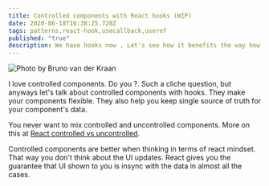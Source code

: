 ```yaml
---
title: Controlled components with React hooks (WIP)
date: 2020-06-18T16:38:25.728Z
tags: patterns,react-hook,usecallback,useref
published: "true"
description: We have hooks now , Let's see how it benefits the way how we are write controlled components today.
---
```


![Photo by Bruno van der Kraan](https://images.unsplash.com/photo-1519819850695-afeaed86c0a3?ixlib=rb-1.2.1&ixid=eyJhcHBfaWQiOjEyMDd9&auto=format&fit=crop&w=400&q=80)

I love controlled components. Do you ?. Such a cliche question, but anyways let's talk about controlled components with hooks. They make your components flexible. They also help you keep single source of truth for your component's data.

You never want to mix controlled and uncontrolled components. More on this at [React controlled vs uncontrolled](https://reactjs.org/docs/glossary.html#controlled-vs-uncontrolled-components).

Controlled components are better when thinking in terms of react mindset. That way you don't think about the UI updates. React gives you the guarantee that UI shown to you is insync with the data in almost all the cases.

<!-- The other day I was working on a controlled component and I want to debounce certain actions and not debounce certain actions at the same time in useEffect. I start wondering , Can we have a debounced effect ?
While answering this question in my mind, I went through few ideas which are good in their respective scenarios. Now I think it is worth sharing all those ideas and a debounced effect itself that I was able to write finally.

Let's see the problem at hand and then we will see various approaches to solve it.

`gist:simbathesailor/709974316e8268b195fece9bc95a561c`

Notice above **App** and **ChildComponent**. The input in child is dependent on the parent component for it's value. We call it as [Controlled component](https://reactjs.org/docs/forms.html#controlled-components). Some people must be thinking why I have to keep the value in parent component? Why I can't keep it in Child Component. The answer is , these scenarios are pretty common in all real world applications. For example, I had the following case:

The input value was kept in Redux store, because it is used at other locations in app to determine certain behaviour. That's where I started thinking about a debounced effect.

Hence an example based on controlled components.

Notice few things above.

**1.** OnChange function need to do two things.

**2.** A non-debounced change which changes the value. It can't be debounced. Making it debounced will stop the values to reflect in the input as it is a controlled component.

**3.** A debounced change. In the above example we are just logging something but in real application it can be anything e.g making api call, updating filter e.t.c. That has to be debounced for the performance sake.

Here is an image showing the visual representation of what's going on here. Made with [excalidraw](https://www.excalidraw.com). Quite smiple and amazing to use.

![Problem Visual Image](./debouncedeffectdraw1.png)

### First Try :

`gist:simbathesailor/fe73dc6cefd6f59d50730bd65e9bacfa`

Notice above our **makeApiCallRaw** is not dependent on any thing in the component and its all good to pull the function outside of the component. In this case the makeApiCallRow will be debounced.

But as you must be thinking this is not always possible to do. And you are right.

So let's try 2nd approach.

### Second Try

`gist:simbathesailor/1d00a0ac510b3577b9c6e5eb6c458569`

Notice we bring in **debouncedmakeApiCall** inside the **ChildComponent**. We are making use of useCallback to persist the reference of function intact across rerender. And it works correctly. Checkout this codepen link.

https://codepen.io/stack26/pen/qBExgGV?editors=1011

But this approach is more or less same as the first one. If you can do this method, you can very well
do the first method. With the useCallback and blank dependency, the closure is going to get created only once for the callback passed. It means the returned value from useCallback function will return same function reference across rerender.

```jsx
const returnedCallback = React.useCallback(() => {}, [])
// returnedCallback will point to same function, until the component unmounts
```

If the debouncedmakeApiCall is dependent on any other value (e.g props, any variable in scope), the new values will not get reflected while the debounce function runs.

```jsx
const returnedCallback = React.useCallback(value => {
  // using some value available in the scope
  makeApiCallRaw(value, someValueFromOuterScope)
}, [])
```

Now someValueFromOuterScope will keep on referring to its initial value across rerender. To see this case, lets add something to our callback as dependency and see the results. We only have **value** variable available in outside scope. So let's add it.

https://codepen.io/stack26/pen/MWYQxVo?editors=1111

Notice how the effect runs for all the value changes.
It is definitely something which we don't want to happen.

> So what approach should be followed?. The second approach looks quite useful ,but has the problem of changing its reference for every run.

One way we can do is to remove all the dependencies from dependencies array and pass all of them as the arguments to the debounce function. We solve both the issues.

**1.** The reference to the function will remain persisted across rerender.

**2.** The debounce function will be getting all the latest values. No stale data and no closure issues.

Here is the running code example.

https://codepen.io/stack26/pen/QWwmoEL?editors=1011

Notice **debouncedmakeApiCall** is dependent completely on arguments for latest values.

But then, Is it always possible ? So far , it worked out for me. But still it brings in lot more verbosity, if the callback is dependent on many values in the function scope.

### Third Try

> Can we have a **debounced useEffect** ?

The API can be very similar to useEffect plus some debounce specific arguments.

```jsx
useDebouncedEffect(callback, dependencyArr, debounceTimeout[number], {
  trailing: [boolean],
  leading: [boolean],
})
```

It can be very handy and prevent all those arguments passing and reference maintainance hustles. Any thing available in scope should be available having expected values.

Let's try this. First let me explain you the idea which has been used.

So useEffect only run again when dependency list changes.

> What if we can debounce the changes
> to the dependency list ?

If we are able to do so , we should be able to debounce the useEffect callback run also.

Yes friends. The hook we are going to write is just based on this idea. Below is the complete code.

`gist:simbathesailor/aff2228f05e2db0117314cf9329477a9`

**1** Line 9 : we are just keeping a local reference of dependency passed. The change to local \_dependency is debounced

**2** Line 24 - 28 : We are just calling the with depnency array which is nothing but dependency itself. Whenever any element in the dependency changes, the effect runs it's callback.

**3** Line 12 - 22: we are making use of the same approach we talked in Try 2. Making use of callback and making sure the reference to the makeChangeTodependency remains constant across rerender.

Here is the working codepen link:

https://codepen.io/stack26/pen/YzPeojM?editors=0111

Start typing in the input box and see the useDebouncedEffect running after 2, 3 and 5 seconds.

**Check the logs in dev tools for the output**

**But there is one problem, have you noticed it ?**

The first run of callbacks is not debounced. They just run without 2, 3 and 5 second wait for the first time.

This can be unacceptable at certain scenarios. But I think this should be managable by adding checks.

> Why it ran for the first time ?

Because we cannot debounce the first run.

For not running in the first run, we can add checks to our custom hook but remember the hooks cannot be used inside conditional. They have to be used only at the first level in function.

Although, we were able to write a debounced hook, it has it's own shortcoming. Dependending on the scenario it can be useful. I think the last approach can be little non-deterministic to work at times in terms of debugging. 2nd approach is more deterministic. But still I don't like the verbosity of second approach. I think I have to agree with this tradeoffs involved.

So the method 2 is the most right solution at this point in time but not the elegant solution atleast for me.

Thank you guys, if you are still with me 😄 !! Has any one of you have tried writing a debounced hook ?. Were you able to do it ?. If yes Please share and if not still share any problems with react hooks. Hit me up on twitter.

https://twitter.com/simbatheesailor -->
